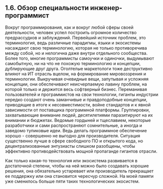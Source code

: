 ## 1.6. Обзор специальности инженер-программист

Вокруг программирования, как и вокруг любой сферы своей деятельности, человек успел построить огромное количество предрассудков и заблуждений. Первейший источник проблем, это терминология, ведь различные парадигмы, языки и экосистемы насаждают свою терминологию, которая не только противоречива между собой, но и нелогична даже внутри отдельного сообщества. Более того, многие программисты самоучки и одиночки, выдумывают самобытную, ни на что не похожую терминологию и концепции, дублирующие друг друга. Оголтелые маркетологи тоже деструктивно влияют на ИТ отрасль вцелом, на формирование мировоззрения и терминологии. Выкручивая очевидные вещи, запутывая и усложняя концепции, они обеспечивают неисчерпаемую лавину проблем, на которой только и держится весь софтверный бизнес. Переманивая пользователей и программистов на свои технологии, гиганты индустрии нередко создают очень заманчивые и правдоподобные концепции, приводящие в итоге к несовместимости, войне стандартов и к явной зависимости от поставщика программной платформы. Группировки, захватывающие внимание людей, десятилетиями паразитируют на их внимании и бюджетах. Ведомые гордыней и тщеславием, некоторые разработчики и сами распространяют сомнительные, а иногда и заведомо тупиковые идеи. Ведь делать программное обеспечение хорошо - совершенно не выгодно для производителя. Ситуация существенно лучше в сфере свободного ПО и открытого кода, но децентрализованные энтузиасты слишком разобщены, чтобы эффективно противодействовать мощной пропаганде гигантов отрасли.

Как только какая-то технология или экосистема развивается в достаточной степени, чтобы на ней можно было создавать хорошие решения, она обязательно устаревает или производитель прекращает ее поддержку или она становится чересчур сложной. На моей памяти уже сменилось больше пяти таких технологических экосистем.
